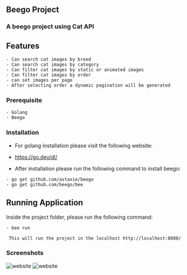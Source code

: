 ## Beego Project

### A beego project using Cat API

## Features

```
- Can search cat images by breed
- Can search cat images by category
- Can filter cat images by static or animated images
- Can filter cat images by order
- can set images per page
- After selecting order a dynamic pagination will be generated
```

### Prerequisite

```
- Golang
- Beego
```

### Installation

- For golang installation please visit the following website:

* https://go.dev/dl/

- After installation please run the following command to install beego:

```
- go get github.com/astaxie/beego
- go get github.com/beego/bee
```

## Running Application

Inside the project folder, please run the following command:

```
- bee run

```

```
 This will run the project in the localhost http://localhost:8080/
```
### Screenshots

![website](https://i.ibb.co/qYfJsmy/cat1.png)
![website](https://i.ibb.co/qWh1xL5/cat2.png)

